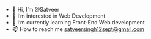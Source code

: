 - 👋 Hi, I’m @Satveer
- 👀 I’m interested in Web Development
- 🌱 I’m currently learning Front-End Web development
- 📫 How to reach me satveersingh12sept@gmail.com

<!---
Satveer-12/Satveer-12 is a ✨ special ✨ repository because its `README.md` (this file) appears on your GitHub profile.
You can click the Preview link to take a look at your changes.
--->
